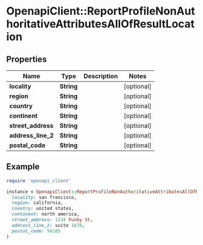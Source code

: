 # OpenapiClient::ReportProfileNonAuthoritativeAttributesAllOfResultLocation

## Properties

| Name | Type | Description | Notes |
| ---- | ---- | ----------- | ----- |
| **locality** | **String** |  | [optional] |
| **region** | **String** |  | [optional] |
| **country** | **String** |  | [optional] |
| **continent** | **String** |  | [optional] |
| **street_address** | **String** |  | [optional] |
| **address_line_2** | **String** |  | [optional] |
| **postal_code** | **String** |  | [optional] |

## Example

```ruby
require 'openapi_client'

instance = OpenapiClient::ReportProfileNonAuthoritativeAttributesAllOfResultLocation.new(
  locality: san francisco,
  region: california,
  country: united states,
  continent: north america,
  street_address: 1234 Funky St,
  address_line_2: suite 1670,
  postal_code: 94105
)
```


